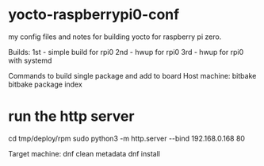 # yocto-raspberrypi0-conf
my config files and notes for building yocto for raspberry pi zero.

Builds:
1st - simple build for rpi0
2nd - hwup for rpi0
3rd - hwup for rpi0 with systemd


Commands to build single package and add to board
Host machine:
bitbake <package name>
bitbake package index

# run the http server
cd tmp/deploy/rpm
sudo python3 -m http.server --bind 192.168.0.168 80

Target machine:
dnf clean metadata
dnf install <package name>
